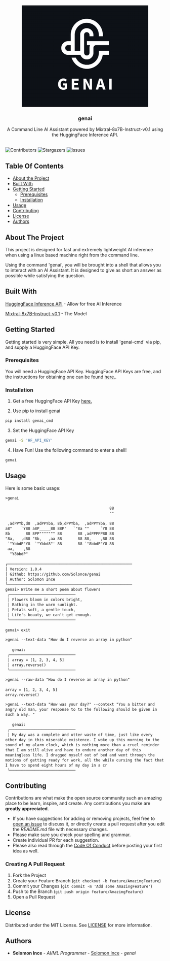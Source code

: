 <br/>
<p align="center">
  <a href="https://github.com/Solonce/genai">
    <img src="genai_logo.png" alt="Logo" width="400" height="320">
  </a>
  
  <h3 align="center">genai</h3>

  <p align="center">
    A Command Line AI Assistant powered by Mixtral-8x7B-Instruct-v0.1 using the HuggingFace Inference API.
    <br/>
    <br/>
  </p>
</p>

![Contributors](https://img.shields.io/github/contributors/Solonce/genai?color=dark-green) ![Stargazers](https://img.shields.io/github/stars/Solonce/genai?style=social) ![Issues](https://img.shields.io/github/issues/Solonce/genai) 

## Table Of Contents

* [About the Project](#about-the-project)
* [Built With](#built-with)
* [Getting Started](#getting-started)
  * [Prerequisites](#prerequisites)
  * [Installation](#installation)
* [Usage](#usage)
* [Contributing](#contributing)
* [License](#license)
* [Authors](#authors)

## About The Project

This project is designed for fast and extremely lightweight AI inference when using a linux based machine right from the command line.

Using the command 'genai', you will be brought into a shell that allows you to interact with an AI Assistant. It is designed to give as short an answer as possible while satisfying the question.



## Built With

[HuggingFace Inference API](https://huggingface.co/docs/api-inference/en/index) - Allow for free AI Inference

[Mixtral-8x7B-Instruct-v0.1](https://huggingface.co/mistralai/Mixtral-8x7B-Instruct-v0.1) - The Model

## Getting Started

Getting started is very simple. All you need is to install 'genai-cmd' via pip, and supply a HuggingFace API Key.

### Prerequisites

You will need a HuggingFace API Key. HuggingFace API Keys are free, and the instructions for obtaining one can be found [here.](https://huggingface.co/docs/api-inference/en/quicktour#get-your-api-token).

### Installation

1. Get a free HuggingFace API Key [here.](https://huggingface.co/docs/api-inference/en/quicktour#get-your-api-token)

2. Use pip to install genai

```sh
pip install genai_cmd
```

3. Set the HuggingFace API Key

```sh
genai -S 'HF_API_KEY'
```

4. Have Fun!
Use the following command to enter a shell!

```sh
genai
```

## Usage

Here is some basic usage:

```
>genai
                                                  
                                              88  
                                              ""  
                                                  
 ,adPPYb,d8  ,adPPYba, 8b,dPPYba,  ,adPPYYba, 88  
a8"    `Y88 a8P_____88 88P'   `"8a ""     `Y8 88  
8b       88 8PP""""""" 88       88 ,adPPPPP88 88  
"8a,   ,d88 "8b,   ,aa 88       88 88,    ,88 88  
 `"YbbdP"Y8  `"Ybbd8"' 88       88 `"8bbdP"Y8 88  
 aa,    ,88                                       
  "Y8bbdP"                                        

┌───────────────────────────────────────────────────────
│ Version: 1.0.4
│ Github: https://github.com/Solonce/genai
│ Author: Solomon Ince
└───────────────────────────────────────────────────────
genai> Write me a short poem about flowers
 ┌─────────────────────────────
 │ Flowers bloom in colors bright,
 │ Bathing in the warm sunlight.
 │ Petals soft, a gentle touch,
 │ Life's beauty, we can't get enough.
 └─────────────────────────────

genai> exit
```

```
>genai --text-data "How do I reverse an array in python"

   genai:
 ┌─────────────────────────────
 │ array = [1, 2, 3, 4, 5]
 │ array.reverse()
 └─────────────────────────────

```

```
>genai --raw-data "How do I reverse an array in python"

array = [1, 2, 3, 4, 5]
array.reverse()

```

```
>genai --text-data "How was your day?" --context "You a bitter and angry old man, your response to to the following should be given in such a way. "

   genai:
 ┌─────────────────────────────
 │ My day was a complete and utter waste of time, just like every other day in this miserable existence. I woke up this morning to the sound of my alarm clock, which is nothing more than a cruel reminder that I am still alive and have to endure another day of this meaningless life. I dragged myself out of bed and went through the motions of getting ready for work, all the while cursing the fact that I have to spend eight hours of my day in a cr
 └─────────────────────────────
```


## Contributing

Contributions are what make the open source community such an amazing place to be learn, inspire, and create. Any contributions you make are **greatly appreciated**.
* If you have suggestions for adding or removing projects, feel free to [open an issue](https://github.com/Solonce/genai/issues/new) to discuss it, or directly create a pull request after you edit the *README.md* file with necessary changes.
* Please make sure you check your spelling and grammar.
* Create individual PR for each suggestion.
* Please also read through the [Code Of Conduct](https://github.com/Solonce/genai/blob/main/CODE_OF_CONDUCT.md) before posting your first idea as well.

### Creating A Pull Request

1. Fork the Project
2. Create your Feature Branch (`git checkout -b feature/AmazingFeature`)
3. Commit your Changes (`git commit -m 'Add some AmazingFeature'`)
4. Push to the Branch (`git push origin feature/AmazingFeature`)
5. Open a Pull Request

## License

Distributed under the MIT License. See [LICENSE](https://github.com/Solonce/genai/blob/main/LICENSE.md) for more information.

## Authors

* **Solomon Ince** - *AI/ML Programmer* - [Solomon Ince](https://github.com/Solonce/) - *genai*
